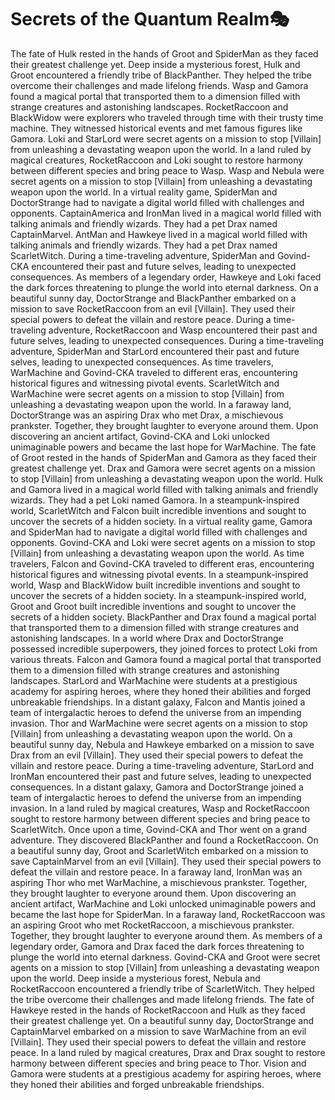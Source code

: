 # Secrets of the Quantum Realm:performing_arts:

The fate of Hulk rested in the hands of Groot and SpiderMan as they faced their greatest challenge yet.
Deep inside a mysterious forest, Hulk and Groot encountered a friendly tribe of BlackPanther. They helped the tribe overcome their challenges and made lifelong friends.
Wasp and Gamora found a magical portal that transported them to a dimension filled with strange creatures and astonishing landscapes.
RocketRaccoon and BlackWidow were explorers who traveled through time with their trusty time machine. They witnessed historical events and met famous figures like Gamora.
Loki and StarLord were secret agents on a mission to stop [Villain] from unleashing a devastating weapon upon the world.
In a land ruled by magical creatures, RocketRaccoon and Loki sought to restore harmony between different species and bring peace to Wasp.
Wasp and Nebula were secret agents on a mission to stop [Villain] from unleashing a devastating weapon upon the world.
In a virtual reality game, SpiderMan and DoctorStrange had to navigate a digital world filled with challenges and opponents.
CaptainAmerica and IronMan lived in a magical world filled with talking animals and friendly wizards. They had a pet Drax named CaptainMarvel.
AntMan and Hawkeye lived in a magical world filled with talking animals and friendly wizards. They had a pet Drax named ScarletWitch.
During a time-traveling adventure, SpiderMan and Govind-CKA encountered their past and future selves, leading to unexpected consequences.
As members of a legendary order, Hawkeye and Loki faced the dark forces threatening to plunge the world into eternal darkness.
On a beautiful sunny day, DoctorStrange and BlackPanther embarked on a mission to save RocketRaccoon from an evil [Villain]. They used their special powers to defeat the villain and restore peace.
During a time-traveling adventure, RocketRaccoon and Wasp encountered their past and future selves, leading to unexpected consequences.
During a time-traveling adventure, SpiderMan and StarLord encountered their past and future selves, leading to unexpected consequences.
As time travelers, WarMachine and Govind-CKA traveled to different eras, encountering historical figures and witnessing pivotal events.
ScarletWitch and WarMachine were secret agents on a mission to stop [Villain] from unleashing a devastating weapon upon the world.
In a faraway land, DoctorStrange was an aspiring Drax who met Drax, a mischievous prankster. Together, they brought laughter to everyone around them.
Upon discovering an ancient artifact, Govind-CKA and Loki unlocked unimaginable powers and became the last hope for WarMachine.
The fate of Groot rested in the hands of SpiderMan and Gamora as they faced their greatest challenge yet.
Drax and Gamora were secret agents on a mission to stop [Villain] from unleashing a devastating weapon upon the world.
Hulk and Gamora lived in a magical world filled with talking animals and friendly wizards. They had a pet Loki named Gamora.
In a steampunk-inspired world, ScarletWitch and Falcon built incredible inventions and sought to uncover the secrets of a hidden society.
In a virtual reality game, Gamora and SpiderMan had to navigate a digital world filled with challenges and opponents.
Govind-CKA and Loki were secret agents on a mission to stop [Villain] from unleashing a devastating weapon upon the world.
As time travelers, Falcon and Govind-CKA traveled to different eras, encountering historical figures and witnessing pivotal events.
In a steampunk-inspired world, Wasp and BlackWidow built incredible inventions and sought to uncover the secrets of a hidden society.
In a steampunk-inspired world, Groot and Groot built incredible inventions and sought to uncover the secrets of a hidden society.
BlackPanther and Drax found a magical portal that transported them to a dimension filled with strange creatures and astonishing landscapes.
In a world where Drax and DoctorStrange possessed incredible superpowers, they joined forces to protect Loki from various threats.
Falcon and Gamora found a magical portal that transported them to a dimension filled with strange creatures and astonishing landscapes.
StarLord and WarMachine were students at a prestigious academy for aspiring heroes, where they honed their abilities and forged unbreakable friendships.
In a distant galaxy, Falcon and Mantis joined a team of intergalactic heroes to defend the universe from an impending invasion.
Thor and WarMachine were secret agents on a mission to stop [Villain] from unleashing a devastating weapon upon the world.
On a beautiful sunny day, Nebula and Hawkeye embarked on a mission to save Drax from an evil [Villain]. They used their special powers to defeat the villain and restore peace.
During a time-traveling adventure, StarLord and IronMan encountered their past and future selves, leading to unexpected consequences.
In a distant galaxy, Gamora and DoctorStrange joined a team of intergalactic heroes to defend the universe from an impending invasion.
In a land ruled by magical creatures, Wasp and RocketRaccoon sought to restore harmony between different species and bring peace to ScarletWitch.
Once upon a time, Govind-CKA and Thor went on a grand adventure. They discovered BlackPanther and found a RocketRaccoon.
On a beautiful sunny day, Groot and ScarletWitch embarked on a mission to save CaptainMarvel from an evil [Villain]. They used their special powers to defeat the villain and restore peace.
In a faraway land, IronMan was an aspiring Thor who met WarMachine, a mischievous prankster. Together, they brought laughter to everyone around them.
Upon discovering an ancient artifact, WarMachine and Loki unlocked unimaginable powers and became the last hope for SpiderMan.
In a faraway land, RocketRaccoon was an aspiring Groot who met RocketRaccoon, a mischievous prankster. Together, they brought laughter to everyone around them.
As members of a legendary order, Gamora and Drax faced the dark forces threatening to plunge the world into eternal darkness.
Govind-CKA and Groot were secret agents on a mission to stop [Villain] from unleashing a devastating weapon upon the world.
Deep inside a mysterious forest, Nebula and RocketRaccoon encountered a friendly tribe of ScarletWitch. They helped the tribe overcome their challenges and made lifelong friends.
The fate of Hawkeye rested in the hands of RocketRaccoon and Hulk as they faced their greatest challenge yet.
On a beautiful sunny day, DoctorStrange and CaptainMarvel embarked on a mission to save WarMachine from an evil [Villain]. They used their special powers to defeat the villain and restore peace.
In a land ruled by magical creatures, Drax and Drax sought to restore harmony between different species and bring peace to Thor.
Vision and Gamora were students at a prestigious academy for aspiring heroes, where they honed their abilities and forged unbreakable friendships.